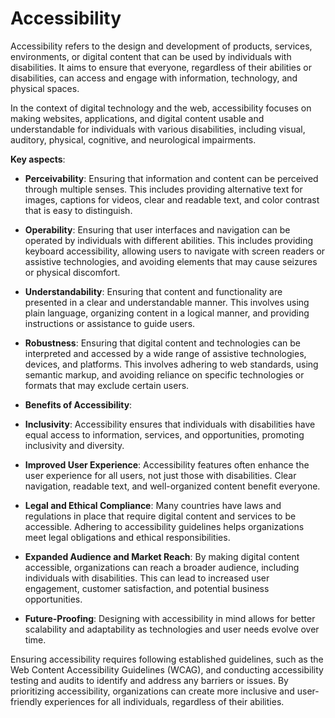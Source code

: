 # Accessibility

Accessibility refers to the design and development of products, services, environments, or digital content that can be used by individuals with disabilities. It aims to ensure that everyone, regardless of their abilities or disabilities, can access and engage with information, technology, and physical spaces.

In the context of digital technology and the web, accessibility focuses on making websites, applications, and digital content usable and understandable for individuals with various disabilities, including visual, auditory, physical, cognitive, and neurological impairments. 

**Key aspects**:

* **Perceivability**: Ensuring that information and content can be perceived through multiple senses. This includes providing alternative text for images, captions for videos, clear and readable text, and color contrast that is easy to distinguish.

* **Operability**: Ensuring that user interfaces and navigation can be operated by individuals with different abilities. This includes providing keyboard accessibility, allowing users to navigate with screen readers or assistive technologies, and avoiding elements that may cause seizures or physical discomfort.

* **Understandability**: Ensuring that content and functionality are presented in a clear and understandable manner. This involves using plain language, organizing content in a logical manner, and providing instructions or assistance to guide users.

* **Robustness**: Ensuring that digital content and technologies can be interpreted and accessed by a wide range of assistive technologies, devices, and platforms. This involves adhering to web standards, using semantic markup, and avoiding reliance on specific technologies or formats that may exclude certain users.

* **Benefits of Accessibility**:

* **Inclusivity**: Accessibility ensures that individuals with disabilities have equal access to information, services, and opportunities, promoting inclusivity and diversity.

* **Improved User Experience**: Accessibility features often enhance the user experience for all users, not just those with disabilities. Clear navigation, readable text, and well-organized content benefit everyone.

* **Legal and Ethical Compliance**: Many countries have laws and regulations in place that require digital content and services to be accessible. Adhering to accessibility guidelines helps organizations meet legal obligations and ethical responsibilities.

* **Expanded Audience and Market Reach**: By making digital content accessible, organizations can reach a broader audience, including individuals with disabilities. This can lead to increased user engagement, customer satisfaction, and potential business opportunities.

* **Future-Proofing**: Designing with accessibility in mind allows for better scalability and adaptability as technologies and user needs evolve over time.

Ensuring accessibility requires following established guidelines, such as the Web Content Accessibility Guidelines (WCAG), and conducting accessibility testing and audits to identify and address any barriers or issues. By prioritizing accessibility, organizations can create more inclusive and user-friendly experiences for all individuals, regardless of their abilities.